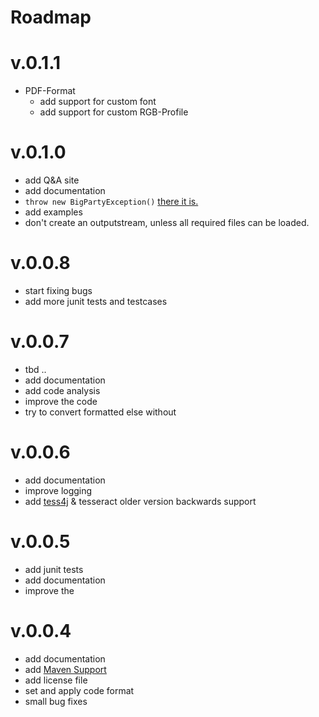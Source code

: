# Roadmap #


# v.0.1.1 #

  * PDF-Format
    * add support for custom font
    * add support for custom RGB-Profile

# v.0.1.0 #

  * add Q&A site
  * add documentation
  * `throw new BigPartyException()` [there it is.](http://www.debratroxell.com/Intro%20to%20CS/handouts/Java/Party%20group/BigPartyException.java)
  * add examples
  * don't create an outputstream, unless all required files can be loaded.

# v.0.0.8 #

  * start fixing bugs
  * add more junit tests and testcases

# v.0.0.7 #

  * tbd ..
  * add documentation
  * add code analysis
  * improve the code
  * try to convert formatted else without

# v.0.0.6 #

  * add documentation
  * improve logging
  * add [tess4j](http://tess4j.sourceforge.net) & tesseract older version backwards support

# v.0.0.5 #

  * add junit tests
  * add documentation
  * improve the

# v.0.0.4 #

  * add documentation
  * add [Maven Support](Mavensupport.md)
  * add license file
  * set and apply code format
  * small bug fixes